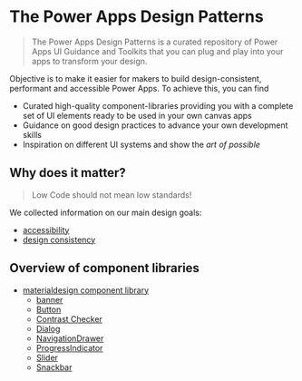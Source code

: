 # The Power Apps Design Patterns

> The Power Apps Design Patterns is a curated repository of Power Apps UI Guidance and Toolkits that you can plug and play into your apps to transform your design.

Objective is to make it easier for makers to build design-consistent, performant and accessible Power Apps. To achieve this, you can find

- Curated high-quality component-libraries providing you with a complete set of UI elements ready to be used in your own canvas apps
- Guidance on good design practices to advance your own development skills
- Inspiration on different UI systems and show the *art of possible*

## Why does it matter?

> Low Code should not mean low standards!

We collected information on our main design goals:

- [accessibility](docs/accessibility.md)
- [design consistency](docs/design-consistency.md)

## Overview of component libraries

- [materialdesign component library](materialdesign%20components)
  - [banner](materialdesign%20components/docs/Banner.md)
  - [Button](materialdesign%20components/docs/Button.md)
  - [Contrast Checker](materialdesign%20components/docs/ContrastChecker.md)
  - [Dialog](materialdesign%20components/docs/Dialog.md)
  - [NavigationDrawer](materialdesign%20components/docs/NavigationDrawer.md)
  - [ProgressIndicator](materialdesign%20components/docs/ProgressIndicator.md)
  - [Slider](materialdesign%20components/docs/Slider_tbdRobin.md)
  - [Snackbar](materialdesign%20components/docs/Snackbar.md)

